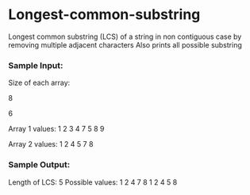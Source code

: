 # Longest-common-substring
Longest common substring (LCS) of a string in non contiguous case by removing multiple adjacent characters
Also prints all possible substring


### Sample Input:
Size of each array:

8

6

Array 1 values: 
1 2 3 4 7 5 8 9

Array 2 values: 
1 2 4 5 7 8

### Sample Output:
Length of LCS: 5
Possible values: 
1 2 4 7 8 
1 2 4 5 8 
